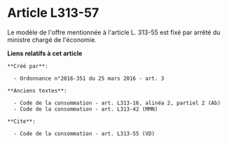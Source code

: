 # Article L313-57

Le modèle de l'offre mentionnée à l'article L. 313-55 est fixé par arrêté du ministre chargé de l'économie.

**Liens relatifs à cet article**

	**Créé par**:

	  - Ordonnance n°2016-351 du 25 mars 2016 - art. 3

	**Anciens textes**:

	  - Code de la consommation - art. L313-16, alinéa 2, partiel 2 (Ab)
	  - Code de la consommation - art. L313-42 (MMN)

	**Cite**:

	  - Code de la consommation - art. L313-55 (VD)
